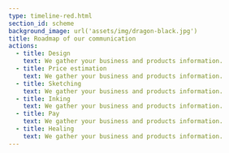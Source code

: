```yaml
---
type: timeline-red.html
section_id: scheme
background_image: url('assets/img/dragon-black.jpg')
title: Roadmap of our communication
actions:
  - title: Design
    text: We gather your business and products information.
  - title: Price estimation
    text: We gather your business and products information.
  - title: Sketching
    text: We gather your business and products information.
  - title: Inking
    text: We gather your business and products information.
  - title: Pay
    text: We gather your business and products information.
  - title: Healing
    text: We gather your business and products information.
---
```


